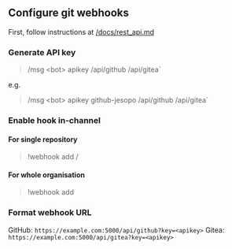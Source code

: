 ## Configure git webhooks

First, follow instructions at [/docs/rest_api.md](/docs/rest_api.md)

### Generate API key
> /msg &lt;bot> apikey <comment> /api/github /api/gitea`

e.g.

> /msg &lt;bot> apikey github-jesopo /api/github /api/gitea`

### Enable hook in-channel

#### For single repository
> !webhook add <organisation>/<repository>

#### For whole organisation
> !webhook add <organisation>

### Format webhook URL

GitHub: `https://example.com:5000/api/github?key=<apikey>`
Gitea: `https://example.com:5000/api/gitea?key=<apikey>`
